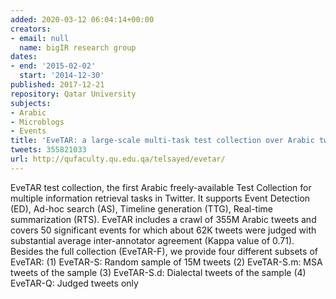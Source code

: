 ```yaml
---
added: 2020-03-12 06:04:14+00:00
creators:
- email: null
  name: bigIR research group
dates:
- end: '2015-02-02'
  start: '2014-12-30'
published: 2017-12-21
repository: Qatar University
subjects:
- Arabic
- Microblogs
- Events
title: 'EveTAR: a large-scale multi-task test collection over Arabic tweets'
tweets: 355821033
url: http://qufaculty.qu.edu.qa/telsayed/evetar/
---
```


EveTAR test collection, the first Arabic freely-available Test Collection  for multiple information retrieval tasks in Twitter. It supports  Event Detection (ED), Ad-hoc search (AS), Timeline generation (TTG), Real-time  summarization (RTS).  EveTAR includes a crawl of 355M Arabic tweets and covers  50 significant events for which about 62K tweets were judged with substantial  average inter-annotator agreement (Kappa value of 0.71). Besides the full  collection (EveTAR-F), we provide four different subsets of EveTAR:  (1) EveTAR-S: Random sample of 15M tweets (2) EveTAR-S.m: MSA tweets of the sample  (3) EveTAR-S.d: Dialectal tweets of the sample  (4) EveTAR-Q: Judged tweets only
